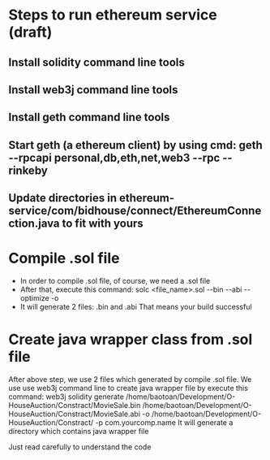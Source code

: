 # Steps to run ethereum service (draft)
## Install solidity command line tools
## Install web3j command line tools
## Install geth command line tools
## Start geth (a ethereum client) by using cmd: geth --rpcapi personal,db,eth,net,web3 --rpc --rinkeby
## Update directories in ethereum-service/com/bidhouse/connect/EthereumConnection.java to fit with yours

# Compile .sol file
- In order to compile .sol file, of course, we need a .sol file
- After that, execute this command:  solc <file_name>.sol --bin --abi --optimize -o <destination>
- It will generate 2 files: .bin and .abi
That means your build successful

# Create java wrapper class from .sol file
After above step, we use 2 files which generated by compile .sol file. We use use web3j command line to create java wrapper file by execute this command: web3j solidity generate /home/baotoan/Development/O-HouseAuction/Constract/MovieSale.bin /home/baotoan/Development/O-HouseAuction/Constract/MovieSale.abi -o /home/baotoan/Development/O-HouseAuction/Constract/ -p com.yourcomp.name
It will generate a directory which contains java wrapper file

Just read carefully to understand the code
